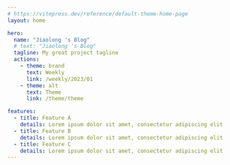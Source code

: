 ```yaml
---
# https://vitepress.dev/reference/default-theme-home-page
layout: home

hero:
  name: "Jiaolong 's Blog"
  # text: "Jiaolong 's Blog"
  tagline: My great project tagline
  actions:
    - theme: brand
      text: Weekly
      link: /weekly/2023/01
    - theme: alt
      text: Theme
      link: /theme/theme

features:
  - title: Feature A
    details: Lorem ipsum dolor sit amet, consectetur adipiscing elit
  - title: Feature B
    details: Lorem ipsum dolor sit amet, consectetur adipiscing elit
  - title: Feature C
    details: Lorem ipsum dolor sit amet, consectetur adipiscing elit
---
```


